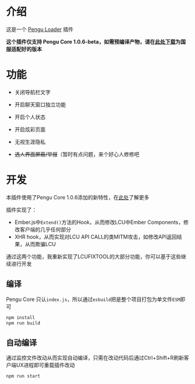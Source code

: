 # 介绍

这是一个 [Pengu Loader](https://github.com/PenguLoader/PenguLoader) 插件

**这个插件仅支持 Pengu Core 1.0.6-beta，如需预编译产物，请在[此处下载](https://github.com/BakaFT/PenguLoader/actions/runs/5706611222)为国服适配好的版本**

# 功能

- 关闭导航栏文字
- 开启聊天窗口独立功能
- 开启个人状态
- 开启炫彩页面
- 无视生涯隐私

- ~~选人界面屏蔽/举报~~（暂时有点问题，来个好心人修修吧

# 开发

本插件使用了Pengu Core 1.0.6添加的新特性，在[此处](https://github.com/BakaFT/pengu-rcp-hook-integration/)了解更多

插件实现了：

- Ember.js中`Extend()`方法的Hook，从而修改LCU中Ember Components，修改客户端的几乎任何部分
- XHR hook，从而实现对LCU API CALL的类MITM攻击，如修改API返回结果，从而欺骗LCU

通过这两个功能，我重新实现了LCUFIXTOOL的大部分功能，你可以基于这些继续进行开发

## 编译

Pengu Core 只认`index.js`，所以通过`esbuild`把是整个项目打包为单文件`ESM`即可

```bash
npm install
npm run build
```

## 自动编译

通过监控文件改动从而实现自动编译，只需在改动代码后通过Ctrl+Shift+R刷新客户端UX进程即可重载插件改动

```bash
npm run start
```

